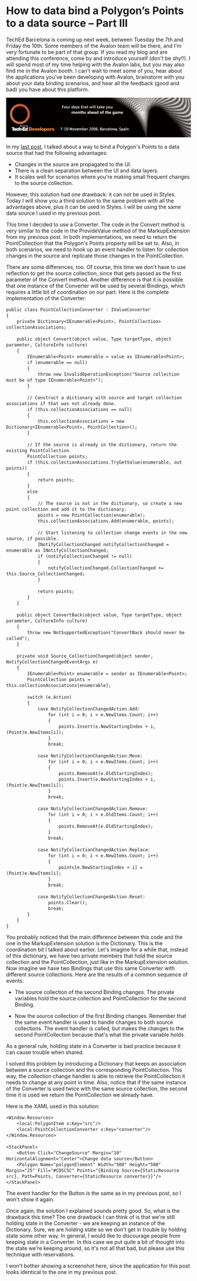 # How to data bind a Polygon’s Points to a data source – Part III

TechEd Barcelona is coming up next week, between Tuesday the 7th and Friday the 10th. Some members of the Avalon team will be there, and I'm very fortunate to be part of that group. If you read my blog and are attending this conference, come by and introduce yourself (don't be shy!!). I will spend most of my time helping with the Avalon labs, but you may also find me in the Avalon booth. I can't wait to meet some of you, hear about the applications you've been developing with Avalon, brainstorm with you about your data binding scenarios, and hear all the feedback (good and bad) you have about this platform. 

![](Images/TechEdBarcelona.GIF)

In my <a href="http://www.zagstudio.com/blog/463">last post</a>, I talked about a way to bind a Polygon's Points to a data source that had the following advantages:
- Changes in the source are propagated to the UI.
- There is a clean separation between the UI and data layers.
- It scales well for scenarios where you're making small frequent changes to the source collection.

However, this solution had one drawback: it can not be used in Styles. Today I will show you a third solution to the same problem with all the advantages above, plus it can be used in Styles. I will be using the same data source I used in my previous post.

This time I decided to use a Converter. The code in the Convert method is very similar to the code in the ProvideValue method of the MarkupExtension from my previous post. In both implementations, we need to return the PointCollection that the Polygon's Points property will be set to. Also, in both scenarios, we need to hook up an event handler to listen for collection changes in the source and replicate those changes in the PointCollection. 

There are some differences, too. Of course, this time we don't have to use reflection to get the source collection, since that gets passed as the first parameter of the Convert method. Another difference is that it is possible that one instance of the Converter will be used by several Bindings, which requires a little bit of coordination on our part. Here is the complete implementation of the Converter:

	public class PointCollectionConverter : IValueConverter
	{
		private Dictionary<IEnumerable<Point>, PointCollection> collectionAssociations;
	
		public object Convert(object value, Type targetType, object parameter, CultureInfo culture)
		{
			IEnumerable<Point> enumerable = value as IEnumerable<Point>;
			if (enumerable == null)
			{
				throw new InvalidOperationException("Source collection must be of type IEnumerable<Point>");
			}
	
			// Construct a dictionary with source and target collection associations if that was not already done.
			if (this.collectionAssociations == null)
			{
				this.collectionAssociations = new Dictionary<IEnumerable<Point>, PointCollection>();
			}
	
			// If the source is already in the dictionary, return the existing PointCollection
			PointCollection points;
			if (this.collectionAssociations.TryGetValue(enumerable, out points))
			{
				return points;
			}
			else
			{
				// The source is not in the dictionary, so create a new point collection and add it to the dictionary.
				points = new PointCollection(enumerable);
				this.collectionAssociations.Add(enumerable, points);
	
				// Start listening to collection change events in the new source, if possible.
				INotifyCollectionChanged notifyCollectionChanged = enumerable as INotifyCollectionChanged;
				if (notifyCollectionChanged != null)
				{
					notifyCollectionChanged.CollectionChanged += this.Source_CollectionChanged;
				}
	
				return points;
			}
		}
		
		public object ConvertBack(object value, Type targetType, object parameter, CultureInfo culture)
		{
			throw new NotSupportedException("ConvertBack should never be called");
		}
		
		private void Source_CollectionChanged(object sender, NotifyCollectionChangedEventArgs e)
		{
			IEnumerable<Point> enumerable = sender as IEnumerable<Point>;
			PointCollection points = this.collectionAssociations[enumerable];
		
			switch (e.Action)
			{
				case NotifyCollectionChangedAction.Add:
					for (int i = 0; i < e.NewItems.Count; i++)
					{
						points.Insert(e.NewStartingIndex + i, (Point)e.NewItems[i]);
					}
					break;
		
				case NotifyCollectionChangedAction.Move:
					for (int i = 0; i < e.NewItems.Count; i++)
					{
						points.RemoveAt(e.OldStartingIndex);
						points.Insert(e.NewStartingIndex + i, (Point)e.NewItems[i]);
					}
					break;
		
				case NotifyCollectionChangedAction.Remove:
					for (int i = 0; i < e.OldItems.Count; i++)
					{
						points.RemoveAt(e.OldStartingIndex);
					}
					break;
		
				case NotifyCollectionChangedAction.Replace:
					for (int i = 0; i < e.NewItems.Count; i++)
					{
						points[e.NewStartingIndex + i] = (Point)e.NewItems[i];
					}
					break;
		
				case NotifyCollectionChangedAction.Reset:
					points.Clear();
					break;
			}
		}
	}

You probably noticed that the main difference between this code and the one in the MarkupExtension solution is the Dictionary. This is the coordination bit I talked about earlier. Let's imagine for a while that, instead of this dictionary, we have two private members that hold the source collection and the PointCollection, just like in the MarkupExtension solution. Now imagine we have two Bindings that use this same Converter with different source collections. Here are the results of a common sequence of events:

- The source collection of the second Binding changes. The private variables hold the source collection and PointCollection for the second Binding.

- Now the source collection of the first Binding changes. Remember that the same event handler is used to handle changes to both source collections. The event handler is called, but makes the changes to the second PointCollection because that's what the private variable holds.

As a general rule, holding state in a Converter is bad practice because it can cause trouble when shared. 

I solved this problem by introducing a Dictionary that keeps an association between a source collection and the corresponding PointCollection. This way, the collection change handler is able to retrieve the PointCollection it needs to change at any point in time. Also, notice that if the same instance of the Converter is used twice with the same source collection, the second time it is used we return the PointCollection we already have. 

Here is the XAML used in this solution:

	<Window.Resources>
		<local:PolygonItem x:Key="src"/>
		<local:PointCollectionConverter x:Key="converter"/>
	</Window.Resources>
	
	<StackPanel>
		<Button Click="ChangeSource" Margin="10" HorizontalAlignment="Center">Change data source</Button>
		<Polygon Name="polygonElement" Width="500" Height="500" Margin="25" Fill="#CD5C5C" Points="{Binding Source={StaticResource src}, Path=Points, Converter={StaticResource converter}}"/>
	</StackPanel>

The event handler for the Button is the same as in my previous post, so I won't show it again.

Once again, the solution I explained sounds pretty good. So, what is the drawback this time?  The one drawback I can think of is that we're still holding state in the Converter - we are keeping an instance of the Dictionary. Sure, we are holding state so we don't get in trouble by holding state some other way. In general, I would like to discourage people from keeping state in a Converter. In this case we put quite a bit of thought into the state we're keeping around, so it's not all that bad, but please use this technique with reservations.

I won't bother showing a screenshot here, since the application for this post looks identical to the one in my previous post.
